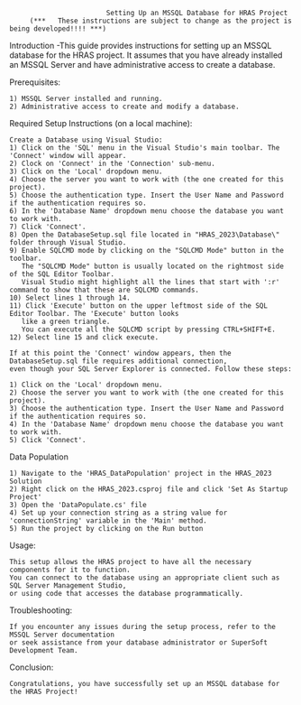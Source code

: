                            Setting Up an MSSQL Database for HRAS Project
         (***   These instructions are subject to change as the project is being developed!!!! ***)


Introduction
-This guide provides instructions for setting up an MSSQL database for the HRAS project. 
It assumes that you have already installed an MSSQL Server and have administrative access to create a database.

Prerequisites:

    1) MSSQL Server installed and running.
    2) Administrative access to create and modify a database.

Required Setup Instructions (on a local machine):

    Create a Database using Visual Studio:
    1) Click on the 'SQL' menu in the Visual Studio's main toolbar. The 'Connect' window will appear. 
    2) Clock on 'Connect' in the 'Connection' sub-menu.
    3) Click on the 'Local' dropdown menu.
    4) Choose the server you want to work with (the one created for this project).
    5) Choose the authentication type. Insert the User Name and Password if the authentication requires so.
    6) In the 'Database Name' dropdown menu choose the database you want to work with.
    7) Click 'Connect'.
    8) Open the DatabaseSetup.sql file located in "HRAS_2023\Database\" folder through Visual Studio.
    9) Enable SQLCMD mode by clicking on the "SQLCMD Mode" button in the toolbar.
       The "SQLCMD Mode" button is usually located on the rightmost side of the SQL Editor Toolbar.
       Visual Studio might highlight all the lines that start with ':r' command to show that these are SQLCMD commands.
    10) Select lines 1 through 14.
    11) Click 'Execute' button on the upper leftmost side of the SQL Editor Toolbar. The 'Execute' button looks 
       like a green triangle. 
       You can execute all the SQLCMD script by pressing CTRL+SHIFT+E.
    12) Select line 15 and click execute.

    If at this point the 'Connect' window appears, then the DatabaseSetup.sql file requires additional connection,
    even though your SQL Server Explorer is connected. Follow these steps:
    
    1) Click on the 'Local' dropdown menu.
    2) Choose the server you want to work with (the one created for this project).
    3) Choose the authentication type. Insert the User Name and Password if the authentication requires so.
    4) In the 'Database Name' dropdown menu choose the database you want to work with.
    5) Click 'Connect'.

Data Population

    1) Navigate to the 'HRAS_DataPopulation' project in the HRAS_2023 Solution
    2) Right click on the HRAS_2023.csproj file and click 'Set As Startup Project'
    3) Open the 'DataPopulate.cs' file
    4) Set up your connection string as a string value for 'connectionString' variable in the 'Main' method. 
    5) Run the project by clicking on the Run button

Usage:
    
    This setup allows the HRAS project to have all the necessary components for it to function.
    You can connect to the database using an appropriate client such as SQL Server Management Studio, 
    or using code that accesses the database programmatically.

Troubleshooting:

    If you encounter any issues during the setup process, refer to the MSSQL Server documentation 
    or seek assistance from your database administrator or SuperSoft Development Team. 

Conclusion:

    Congratulations, you have successfully set up an MSSQL database for the HRAS Project! 